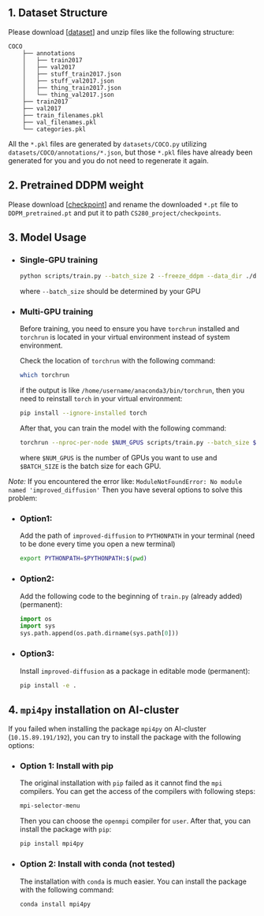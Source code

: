 ## 1. Dataset Structure
Please download [[dataset](https://epan.shanghaitech.edu.cn/l/VFi1gQ)] and unzip files like the following structure:
```
COCO
    ├── annotations
    │   ├── train2017
    │   ├── val2017
    │   ├── stuff_train2017.json
    │   ├── stuff_val2017.json
    │   ├── thing_train2017.json
    │   └── thing_val2017.json
    ├── train2017
    ├── val2017
    ├── train_filenames.pkl
    ├── val_filenames.pkl
    └── categories.pkl
```
All the `*.pkl` files are generated by `datasets/COCO.py` utilizing `datasets/COCO/annotations/*.json`, but those `*.pkl`
files have already been generated for you and you do not need to regenerate it again.
## 2. Pretrained DDPM weight
Please download [[checkpoint](https://openaipublic.blob.core.windows.net/diffusion/march-2021/imagenet64_uncond_100M_1500K.pt)]
and rename the downloaded `*.pt` file to `DDPM_pretrained.pt` and put it to path `CS280_project/checkpoints`.
## 3. Model Usage
- ### Single-GPU training
    ```bash
    python scripts/train.py --batch_size 2 --freeze_ddpm --data_dir ./datasets/COCO --category_pickle ./datasets/COCO/categories.pkl --filename_pickle ./datasets/COCO/train_filenames_sieved.pkl --save_dir ./result --DDPM_dir ./checkpoints/DDPM_pretrained.pt
    ```
    where ``--batch_size`` should be determined by your GPU
- ### Multi-GPU training
    Before training, you need to ensure you have `torchrun` installed and `torchrun` is located in your virtual environment instead of system environment. 

    Check the location of `torchrun` with the following command:
    ```bash
    which torchrun
    ```
    if the output is like `/home/username/anaconda3/bin/torchrun`, then you need to reinstall `torch` in your virtual environment:
    ```bash
    pip install --ignore-installed torch
    ```
    After that, you can train the model with the following command:
    ```bash
    torchrun --nproc-per-node $NUM_GPUS scripts/train.py --batch_size $BATCH_SIZE --freeze_ddpm --data_dir ./datasets/COCO --category_pickle ./datasets/COCO/categories.pkl --filename_pickle ./datasets/COCO/train_filenames_sieved.pkl --save_dir ./result --DDPM_dir ./checkpoints/DDPM_pretrained.pt
    ```
    where `$NUM_GPUS` is the number of GPUs you want to use and `$BATCH_SIZE` is the batch size for each GPU.

*Note:* If you encountered the error like:
``
ModuleNotFoundError: No module named 'improved_diffusion'
``
Then you have several options to solve this problem:
- ### Option1: 
    Add the path of `improved-diffusion` to `PYTHONPATH` in your terminal (need to be done every time you open a new terminal)
    ```bash
    export PYTHONPATH=$PYTHONPATH:$(pwd)
    ```
- ### Option2:
    Add the following code to the beginning of `train.py` (already added) (permanent):
    ```python
    import os
    import sys
    sys.path.append(os.path.dirname(sys.path[0]))
    ```
- ### Option3:
    Install `improved-diffusion` as a package in editable mode (permanent):
    ```bash
    pip install -e .
    ```

## 4. `mpi4py` installation on AI-cluster
If you failed when installing the package `mpi4py` on AI-cluster (`10.15.89.191/192`), you can try to install the package with the following options:
- ### Option 1: Install with pip
    The original installation with `pip` failed as it cannot find the `mpi` compilers. You can get the access of the compilers with following steps:
    ```bash
    mpi-selector-menu
    ```
    Then you can choose the `openmpi` compiler for `user`. After that, you can install the package with `pip`:
    ```bash
    pip install mpi4py
    ```
- ### Option 2: Install with conda (not tested)
    The installation with `conda` is much easier. You can install the package with the following command:
    ```bash
    conda install mpi4py
    ```

